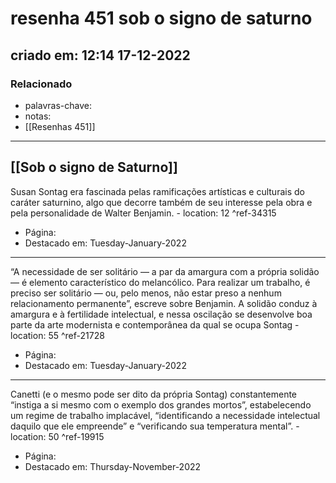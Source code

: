 # resenha 451 sob o signo de saturno
## criado em: 12:14 17-12-2022

### Relacionado
- palavras-chave: 
- notas: 
- [[Resenhas 451]]
---

## [[Sob o signo de Saturno]]
Susan Sontag era fascinada pelas ramificações artísticas e culturais do caráter saturnino, algo que decorre também de seu interesse pela obra e pela personalidade de Walter Benjamin. - location: 12 ^ref-34315

- Página: 
- Destacado em: Tuesday-January-2022

---
“A necessidade de ser solitário — a par da amargura com a própria solidão — é elemento característico do melancólico. Para realizar um trabalho, é preciso ser solitário — ou, pelo menos, não estar preso a nenhum relacionamento permanente”, escreve sobre Benjamin. A solidão conduz à amargura e à fertilidade intelectual, e nessa oscilação se desenvolve boa parte da arte modernista e contemporânea da qual se ocupa Sontag - location: 55 ^ref-21728

- Página: 
- Destacado em: Tuesday-January-2022

---

Canetti (e o mesmo pode ser dito da própria Sontag) constantemente “instiga a si mesmo com o exemplo dos grandes mortos”, estabelecendo um regime de trabalho implacável, “identificando a necessidade intelectual daquilo que ele empreende” e “verificando sua temperatura mental”. - location: 50 ^ref-19915

- Página: 
- Destacado em: Thursday-November-2022